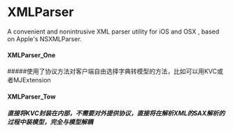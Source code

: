 # XMLParser
A convenient and nonintrusive XML parser utility for iOS and OSX , based on Apple's NSXMLParser.

#### XMLParser_One
#####使用了协议方法对客户端自由选择字典转模型的方法，比如可以用KVC或者MJExtension

#### XMLParser_Tow
##### 直接将KVC封装在内部，不需要对外提供协议，直接将在解析XML的SAX解析的过程中装模型，完全与模型解耦
